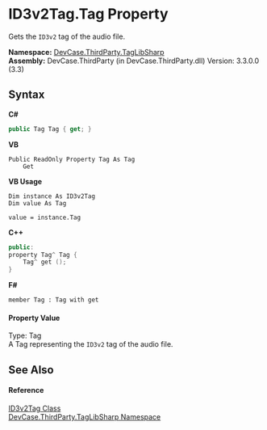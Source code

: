 # ID3v2Tag.Tag Property 
 

Gets the `ID3v2` tag of the audio file.

**Namespace:**&nbsp;<a href="N_DevCase_ThirdParty_TagLibSharp">DevCase.ThirdParty.TagLibSharp</a><br />**Assembly:**&nbsp;DevCase.ThirdParty (in DevCase.ThirdParty.dll) Version: 3.3.0.0 (3.3)

## Syntax

**C#**<br />
``` C#
public Tag Tag { get; }
```

**VB**<br />
``` VB
Public ReadOnly Property Tag As Tag
	Get
```

**VB Usage**<br />
``` VB Usage
Dim instance As ID3v2Tag
Dim value As Tag

value = instance.Tag

```

**C++**<br />
``` C++
public:
property Tag^ Tag {
	Tag^ get ();
}
```

**F#**<br />
``` F#
member Tag : Tag with get

```


#### Property Value
Type: Tag<br />A Tag representing the `ID3v2` tag of the audio file.

## See Also


#### Reference
<a href="T_DevCase_ThirdParty_TagLibSharp_ID3v2Tag">ID3v2Tag Class</a><br /><a href="N_DevCase_ThirdParty_TagLibSharp">DevCase.ThirdParty.TagLibSharp Namespace</a><br />
